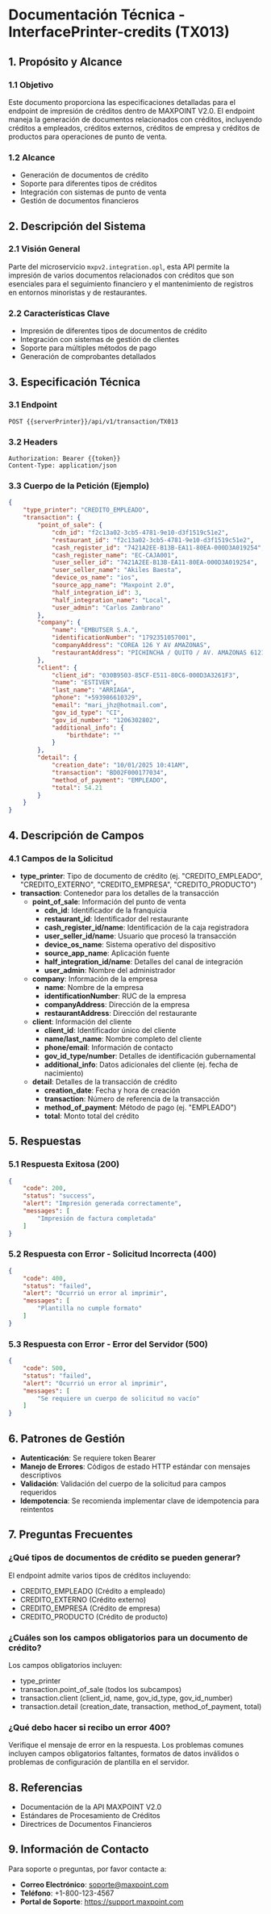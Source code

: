 # Documentación Técnica - InterfacePrinter-credits (TX013)

## 1. Propósito y Alcance
### 1.1 Objetivo
Este documento proporciona las especificaciones detalladas para el endpoint de impresión de créditos dentro de MAXPOINT V2.0. El endpoint maneja la generación de documentos relacionados con créditos, incluyendo créditos a empleados, créditos externos, créditos de empresa y créditos de productos para operaciones de punto de venta.

### 1.2 Alcance
- Generación de documentos de crédito
- Soporte para diferentes tipos de créditos
- Integración con sistemas de punto de venta
- Gestión de documentos financieros

## 2. Descripción del Sistema
### 2.1 Visión General
Parte del microservicio `mxpv2.integration.opl`, esta API permite la impresión de varios documentos relacionados con créditos que son esenciales para el seguimiento financiero y el mantenimiento de registros en entornos minoristas y de restaurantes.

### 2.2 Características Clave
- Impresión de diferentes tipos de documentos de crédito
- Integración con sistemas de gestión de clientes
- Soporte para múltiples métodos de pago
- Generación de comprobantes detallados

## 3. Especificación Técnica
### 3.1 Endpoint
```
POST {{serverPrinter}}/api/v1/transaction/TX013
```

### 3.2 Headers
```
Authorization: Bearer {{token}}
Content-Type: application/json
```

### 3.3 Cuerpo de la Petición (Ejemplo)
```json
{
    "type_printer": "CREDITO_EMPLEADO",
    "transaction": {
        "point_of_sale": {
            "cdn_id": "f2c13a02-3cb5-4781-9e10-d3f1519c51e2",
            "restaurant_id": "f2c13a02-3cb5-4781-9e10-d3f1519c51e2",
            "cash_register_id": "7421A2EE-B13B-EA11-80EA-000D3A019254",
            "cash_register_name": "EC-CAJA001",
            "user_seller_id": "7421A2EE-B13B-EA11-80EA-000D3A019254",
            "user_seller_name": "Akiles Baesta",
            "device_os_name": "ios",
            "source_app_name": "Maxpoint 2.0",
            "half_integration_id": 3,
            "half_integration_name": "Local",
            "user_admin": "Carlos Zambrano"
        },
        "company": {
            "name": "EMBUTSER S.A.",
            "identificationNumber": "1792351057001",
            "companyAddress": "COREA 126 Y AV AMAZONAS",
            "restaurantAddress": "PICHINCHA / QUITO / AV. AMAZONAS 6121 Y EL INCA"
        },
        "client": {
            "client_id": "030B9503-85CF-E511-80C6-000D3A3261F3",
            "name": "ESTIVEN",
            "last_name": "ARRIAGA",
            "phone": "+593986610329",
            "email": "mari_jhz@hotmail.com",
            "gov_id_type": "CI",
            "gov_id_number": "1206302802",
            "additional_info": {
                "birthdate": ""
            }
        },
        "detail": {
            "creation_date": "10/01/2025 10:41AM",
            "transaction": "BD02F000177034",
            "method_of_payment": "EMPLEADO",
            "total": 54.21
        }
    }
}
```

## 4. Descripción de Campos

### 4.1 Campos de la Solicitud
- **type_printer**: Tipo de documento de crédito (ej. "CREDITO_EMPLEADO", "CREDITO_EXTERNO", "CREDITO_EMPRESA", "CREDITO_PRODUCTO")
- **transaction**: Contenedor para los detalles de la transacción
  - **point_of_sale**: Información del punto de venta
    - **cdn_id**: Identificador de la franquicia
    - **restaurant_id**: Identificador del restaurante
    - **cash_register_id/name**: Identificación de la caja registradora
    - **user_seller_id/name**: Usuario que procesó la transacción
    - **device_os_name**: Sistema operativo del dispositivo
    - **source_app_name**: Aplicación fuente
    - **half_integration_id/name**: Detalles del canal de integración
    - **user_admin**: Nombre del administrador
  - **company**: Información de la empresa
    - **name**: Nombre de la empresa
    - **identificationNumber**: RUC de la empresa
    - **companyAddress**: Dirección de la empresa
    - **restaurantAddress**: Dirección del restaurante
  - **client**: Información del cliente
    - **client_id**: Identificador único del cliente
    - **name/last_name**: Nombre completo del cliente
    - **phone/email**: Información de contacto
    - **gov_id_type/number**: Detalles de identificación gubernamental
    - **additional_info**: Datos adicionales del cliente (ej. fecha de nacimiento)
  - **detail**: Detalles de la transacción de crédito
    - **creation_date**: Fecha y hora de creación
    - **transaction**: Número de referencia de la transacción
    - **method_of_payment**: Método de pago (ej. "EMPLEADO")
    - **total**: Monto total del crédito

## 5. Respuestas

### 5.1 Respuesta Exitosa (200)
```json
{
    "code": 200,
    "status": "success",
    "alert": "Impresión generada correctamente",
    "messages": [
        "Impresión de factura completada"
    ]
}
```

### 5.2 Respuesta con Error - Solicitud Incorrecta (400)
```json
{
    "code": 400,
    "status": "failed",
    "alert": "Ocurrió un error al imprimir",
    "messages": [
        "Plantilla no cumple formato"
    ]
}
```

### 5.3 Respuesta con Error - Error del Servidor (500)
```json
{
    "code": 500,
    "status": "failed",
    "alert": "Ocurrió un error al imprimir",
    "messages": [
        "Se requiere un cuerpo de solicitud no vacío"
    ]
}
```

## 6. Patrones de Gestión
- **Autenticación**: Se requiere token Bearer
- **Manejo de Errores**: Códigos de estado HTTP estándar con mensajes descriptivos
- **Validación**: Validación del cuerpo de la solicitud para campos requeridos
- **Idempotencia**: Se recomienda implementar clave de idempotencia para reintentos

## 7. Preguntas Frecuentes

### ¿Qué tipos de documentos de crédito se pueden generar?
El endpoint admite varios tipos de créditos incluyendo:
- CREDITO_EMPLEADO (Crédito a empleado)
- CREDITO_EXTERNO (Crédito externo)
- CREDITO_EMPRESA (Crédito de empresa)
- CREDITO_PRODUCTO (Crédito de producto)

### ¿Cuáles son los campos obligatorios para un documento de crédito?
Los campos obligatorios incluyen:
- type_printer
- transaction.point_of_sale (todos los subcampos)
- transaction.client (client_id, name, gov_id_type, gov_id_number)
- transaction.detail (creation_date, transaction, method_of_payment, total)

### ¿Qué debo hacer si recibo un error 400?
Verifique el mensaje de error en la respuesta. Los problemas comunes incluyen campos obligatorios faltantes, formatos de datos inválidos o problemas de configuración de plantilla en el servidor.

## 8. Referencias
- Documentación de la API MAXPOINT V2.0
- Estándares de Procesamiento de Créditos
- Directrices de Documentos Financieros

## 9. Información de Contacto
Para soporte o preguntas, por favor contacte a:
- **Correo Electrónico**: soporte@maxpoint.com
- **Teléfono**: +1-800-123-4567
- **Portal de Soporte**: https://support.maxpoint.com
